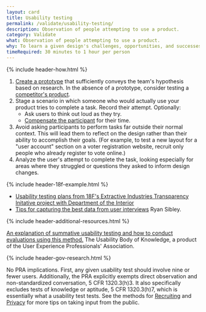 ```yaml
---
layout: card
title: Usability testing
permalink: /validate/usability-testing/
description: Observation of people attempting to use a product.
category: Validate
what: Observation of people attempting to use a product.
why: To learn a given design's challenges, opportunities, and successes.
timeRequired: 30 minutes to 1 hour per person
---
```


{% include header-how.html %}

1. [Create a prototype](/make/prototyping/#prototyping) that sufficiently conveys the team's hypothesis based on research. In the absence of a prototype, consider testing a [competitor's product](/decide/comparative-analysis/#comparative-analysis).
1. Stage a scenario in which someone who would actually use your product tries to complete a task. Record their attempt. Optionally:
    - Ask users to think out loud as they try.
    - [Compensate the participant](/fundamentals/incentives/#incentives) for their time.
1. Avoid asking participants to perform tasks far outside their normal context. This will lead them to reflect on the design rather than their ability to accomplish their goals. (For example, to test a new layout for a "user account" section on a voter registration website, recruit only people who already register to vote online.)
1. Analyze the user's attempt to complete the task, looking especially for areas where they struggled or questions they asked to inform design changes.

<section class="method--section method--section--18f-example" markdown="1" >

{% include header-18f-example.html %}

- [Usability testing plans from 18F's Extractive Industries Transparency Initative project with Department of the Interior](https://github.com/18F/doi-extractives-data/tree/research/research)
- [Tips for capturing the best data from user interviews](https://18f.gsa.gov/2016/02/09/tips-for-capturing-the-best-data-from-user-interviews/) Ryan Sibley.

</section>

<section class="method--section method--section--additional-resources" markdown="1">
{% include header-additional-resources.html %}

[An explanation of summative usability testing and how to conduct evaluations using this method.](http://www.usabilitybok.org/summative-usability-testing) The Usability Body of Knowledge, a product of the User Experience Professionals' Association.
</section>

<section class="method--section method--section--government-considerations" markdown="1" > {% include header-gov-research.html %}

No PRA implications. First, any given usability test should involve nine or fewer users. Additionally, the PRA explicitly exempts direct observation and non-standardized conversation, 5 CFR 1320.3(h)3. It also specifically excludes tests of knowledge or aptitude, 5 CFR 1320.3(h)7, which is essentially what a usability test tests. See the methods for [Recruiting](/fundamentals/recruiting/#recruiting) and [Privacy](/fundamentals/privacy/#privacy) for more tips on taking input from the public.
</section>
